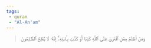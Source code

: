 ```yaml
---
tags: 
 - quran 
 - "Al-An'am"
---
```


> وَمَنۡ أَظۡلَمُ مِمَّنِ ٱفۡتَرَىٰ عَلَى ٱللَّهِ كَذِبًا أَوۡ كَذَّبَ بِـَٔايَٰتِهِۦٓۚ إِنَّهُۥ لَا يُفۡلِحُ ٱلظَّـٰلِمُونَ
